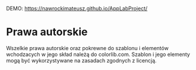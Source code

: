 
DEMO: https://nawrockimateusz.github.io/AppLabProject/

# Prawa autorskie
Wszelkie prawa autorskie oraz pokrewne do szablonu i elementów wchodzacych w jego skład należą do colorlib.com. Szablon i jego elementy mogą być wykorzystywane na zasadach zgodnych z licencją.
